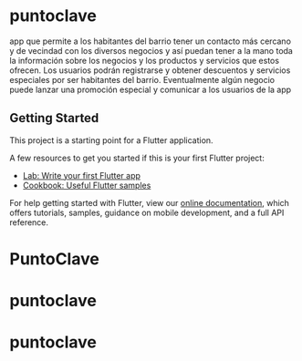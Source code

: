 # puntoclave

app que permite a los habitantes del barrio tener un contacto más cercano y de vecindad con los diversos negocios y así puedan tener a la mano toda la información sobre los negocios y los productos y servicios que estos ofrecen. Los usuarios podrán registrarse y obtener descuentos y servicios especiales por ser habitantes del barrio. Eventualmente algún negocio puede lanzar una promoción especial y comunicar a los usuarios de la app

## Getting Started

This project is a starting point for a Flutter application.

A few resources to get you started if this is your first Flutter project:

- [Lab: Write your first Flutter app](https://flutter.dev/docs/get-started/codelab)
- [Cookbook: Useful Flutter samples](https://flutter.dev/docs/cookbook)

For help getting started with Flutter, view our
[online documentation](https://flutter.dev/docs), which offers tutorials,
samples, guidance on mobile development, and a full API reference.
# PuntoClave
# puntoclave
# puntoclave
